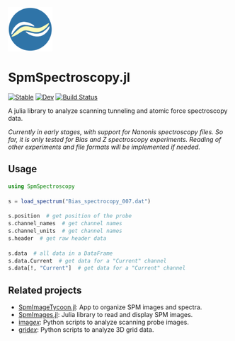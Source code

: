 <img width="100" height="100" src="docs/src/assets/logo.svg?raw=true" />

# SpmSpectroscopy.jl

[![Stable](https://img.shields.io/badge/docs-stable-blue.svg)](https://alexriss.github.io/SpmSpectroscopy.jl/stable)
[![Dev](https://img.shields.io/badge/docs-dev-blue.svg)](https://alexriss.github.io/SpmSpectroscopy.jl/dev)
[![Build Status](https://github.com/alexriss/SpmSpectroscopy.jl/actions/workflows/CI.yml/badge.svg?branch=main)](https://github.com/alexriss/SpmSpectroscopy.jl/actions/workflows/CI.yml?query=branch%3Amain)

A julia library to analyze scanning tunneling and atomic force spectroscopy data.

*Currently in early stages, with support for Nanonis spectroscopy files. So far, it is only tested for Bias and Z spectroscopy experiments. Reading of other experiments and file formats will be implemented if needed.*

## Usage

```julia
using SpmSpectroscopy

s = load_spectrum("Bias_spectrocopy_007.dat")

s.position  # get position of the probe
s.channel_names  # get channel names
s.channel_units  # get channel names
s.header  # get raw header data

s.data  # all data in a DataFrame
s.data.Current  # get data for a "Current" channel
s.data[!, "Current"]  # get data for a "Current" channel
```

## Related projects

- [SpmImageTycoon.jl](https://github.com/alexriss/SpmImageTycoon.jl): App to organize SPM images and spectra.
- [SpmImages.jl](https://github.com/alexriss/SpmImages.jl): Julia library to read and display SPM images.
- [imag*ex*](https://github.com/alexriss/imagex): Python scripts to analyze scanning probe images.
- [grid*ex*](https://github.com/alexriss/gridex): Python scripts to analyze 3D grid data.

